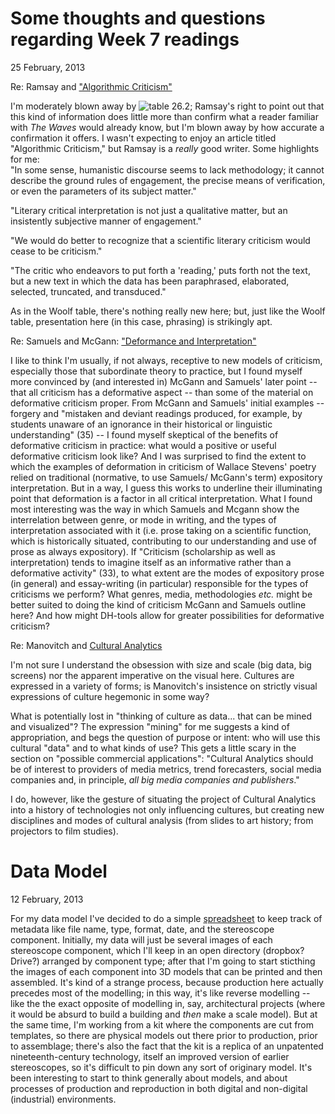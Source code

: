 # Some thoughts and questions regarding Week 7 readings  

25 February, 2013  

Re: Ramsay and ["Algorithmic Criticism"](http://nora.lis.uiuc.edu:3030/companion/view?docId=blackwell/9781405148641/9781405148641.xml&doc.view=print&chunk.id=ss1-6-7&toc.depth=1&toc.id=0)  

I'm moderately blown away by ![table 26.2](https://www.dropbox.com/s/xy77o9n5czztg1v/Table%2026.2.png); Ramsay's right to point out that this kind of information does little more than confirm what a reader familiar with *The Waves* would already know, but I'm blown away by how accurate a confirmation it offers.
I wasn't expecting to enjoy an article titled "Algorithmic Criticism," but Ramsay is a *really* good writer. Some highlights for me:  
"In some sense, humanistic discourse seems to lack methodology; it cannot describe the ground rules of engagement, the precise means of verification, or even the parameters of its subject matter."  

"Literary critical interpretation is not just a qualitative matter, but an insistently subjective manner of engagement."  

"We would do better to recognize that a scientific literary criticism would cease to be criticism."  

"The critic who endeavors to put forth a 'reading,' puts forth not the text, but a new text in which the data has been paraphrased, elaborated, selected, truncated, and transduced."

As in the Woolf table, there's nothing really new here; but, just like the Woolf table, presentation here (in this case, phrasing) is strikingly apt. 

Re: Samuels and McGann: ["Deformance and Interpretation"](http://muse.jhu.edu/login?auth=0&type=summary&url=/journals/new_literary_history/v030/30.1mcgann.html)
  
I like to think I'm usually, if not always, receptive to new models of criticism, especially those that subordinate theory to practice, but I found myself more convinced by (and interested in) McGann and Samuels' later point -- that all criticism has a deformative aspect -- than some of the material on deformative criticism proper.
From McGann and Samuels' initial examples -- forgery and  "mistaken and deviant readings produced, for example, by students unaware of an ignorance in their historical or linguistic understanding" (35) -- I found myself skeptical of the benefits of deformative criticism in practice: what would a positive or useful deformative criticism look like?
And I was surprised to find the extent to which the examples of deformation in criticism of Wallace Stevens' poetry relied on traditional (normative, to use Samuels/ McGann's term) expository interpretation. But in a way, I guess this works to underline their illuminating point that deformation is a factor in all critical interpretation.
What I found most interesting was the way in which Samuels and Mcgann show the interrelation between genre, or mode in writing, and the types of interpretation associated with it (i.e. prose taking on a scientific function, which is historically situated, contributing to our understanding and use of prose as always expository). If "Criticism (scholarship as well as interpretation) tends to imagine itself as an informative rather than a deformative activity" (33), to what extent are the modes of expository prose (in general) and essay-writing (in particular) responsible for the types of criticisms we perform?
What genres, media, methodologies *etc.* might be better suited to doing the kind of criticism McGann and Samuels outline here? And how might DH-tools allow for greater possibilities for deformative criticism?

Re: Manovitch and [Cultural Analytics](http://www.manovich.net/cultural_analytics.pdf)  

I'm not sure I understand the obsession with size and scale (big data, big screens) nor the apparent imperative on the visual here. Cultures are expressed in a variety of forms; is Manovitch's insistence on strictly visual expressions of culture hegemonic in some way?   

What is potentially lost in "thinking of culture as data... that can be mined and visualized"? The expression "mining" for me suggests a kind of appropriation, and begs the question of purpose or intent: who will use this cultural "data" and to what kinds of use? This gets a little scary in the section on "possible commercial applications": "Cultural Analytics should be of interest to providers of media metrics, trend forecasters, social media companies and, in principle, *all big media companies and publishers*."     

I do, however, like the gesture of situating the project of Cultural Analytics into a history of technologies not only influencing cultures, but creating new disciplines and modes of cultural analysis (from slides to art history; from projectors to film studies). 

# Data Model

12 February, 2013

For my data model I've decided to do a simple [spreadsheet](https://docs.google.com/spreadsheet/ccc?key=0Ald25Z0nufmWdHUyVUdYVWIzY2VWZUJpdklrT1dFRWc#gid=0) to keep track of metadata like file name, type, format, date, and the stereoscope component. 
Initially, my data will just be several images of each stereoscope component, which I'll keep in an open directory (dropbox? Drive?) arranged by component type; after that I'm going to start sticthing the images of each component into 3D models that can be printed and then assembled.
It's kind of a strange process, because production here actually precedes most of the modelling; in this way, it's like reverse modelling -- like the the exact opposite of modelling in, say, architectural projects (where it would be absurd to build a building and *then* make a scale model).
But at the same time, I'm working from a kit where the components are cut from templates, so there are physical models out there prior to production, prior to assemblage; there's also the fact that the kit is a replica of an unpatented nineteenth-century technology, itself an improved version of earlier stereoscopes, so it's difficult to pin down any sort of originary model.
It's been interesting to start to think generally about models, and about processes of production and reproduction in both digital and non-digital (industrial) environments.
